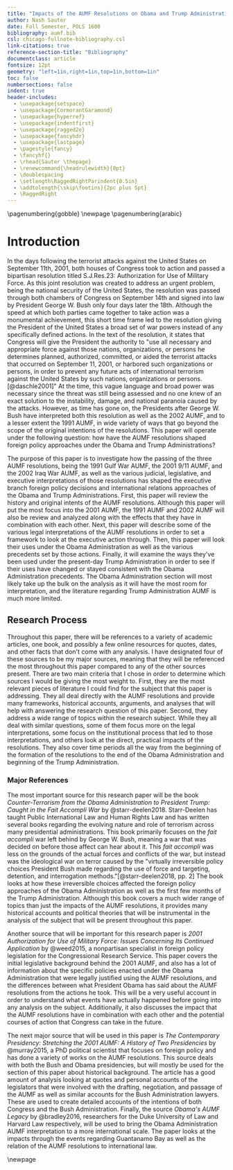 ```yaml
---
title: "Impacts of the AUMF Resolutions on Obama and Trump Administration Foreign Policy"
author: Nash Sauter
date: Fall Semester, POLS 1600
bibliography: aumf.bib
csl: chicago-fullnote-bibliography.csl
link-citations: true
reference-section-title: "Bibliography"
documentclass: article
fontsize: 12pt
geometry: "left=1in,right=1in,top=1in,bottom=1in"
toc: false
numbersections: false
indent: true
header-includes:
  - \usepackage{setspace}
  - \usepackage{CormorantGaramond}
  - \usepackage{hyperref}
  - \usepackage{indentfirst}
  - \usepackage{ragged2e}
  - \usepackage{fancyhdr}
  - \usepackage{lastpage}
  - \pagestyle{fancy}
  - \fancyhf{}
  - \rhead{Sauter \thepage}
  - \renewcommand{\headrulewidth}{0pt}
  - \doublespacing
  - \setlength\RaggedRightParindent{0.5in}
  - \addtolength{\skip\footins}{2pc plus 5pt}
  - \RaggedRight
---
```

\pagenumbering{gobble}
\newpage
\pagenumbering{arabic}

# Introduction
In the days following the terrorist attacks against the United States on September 11th, 2001, both houses of Congress took to action and passed a bipartisan resolution titled S.J.Res.23: Authorization for Use of Military Force.
As this joint resolution was created to address an urgent problem, being the national security of the United States, the resolution was passed through both chambers of Congress on September 14th and signed into law by President George W. Bush only four days later the 18th.
Although the speed at which both parties came together to take action was a monumental achievement, this short time frame led to the resolution giving the President of the United States a broad set of war powers instead of any specifically defined actions.
In the text of the resolution, it states that Congress will give the President the authority to "use all necessary and appropriate force against those nations, organizations, or persons he determines planned, authorized, committed, or aided the terrorist attacks that occurred on September 11, 2001, or harbored such organizations or persons, in order to prevent any future acts of international terrorism against the United States by such nations, organizations or persons. [@daschle2001]"
At the time, this vague language and broad power was necessary since the threat was still being assessed and no one knew of an exact solution to the instability, damage, and national paranoia caused by the attacks.
However, as time has gone on, the Presidents after George W. Bush have interpreted both this resolution as well as the 2002 AUMF, and to a lesser extent the 1991 AUMF, in wide variety of ways that go beyond the scope of the original intentions of the resolutions.
This paper will operate under the following question: how have the AUMF resolutions shaped foreign policy approaches under the Obama and Trump Administrations?

The purpose of this paper is to investigate how the passing of the three AUMF resolutions, being the 1991 Gulf War AUMF, the 2001 9/11 AUMF, and the 2002 Iraq War AUMF, as well as the various judicial, legislative, and executive interpretations of those resolutions has shaped the executive branch foreign policy decisions and international relations approaches of the Obama and Trump Administrations.
First, this paper will review the history and original intents of the AUMF resolutions.
Although this paper will put the most focus into the 2001 AUMF, the 1991 AUMF and 2002 AUMF will also be review and analyzed along with the effects that they have in combination with each other.
Next, this paper will describe some of the various legal interpretations of the AUMF resolutions in order to set a framework to look at the executive action through.
Then, this paper will look their uses under the Obama Administration as well as the various precedents set by those actions.
Finally, it will examine the ways they've been used under the present-day Trump Administration in order to see if their uses have changed or stayed consistent with the Obama Administration precedents.
The Obama Administration section will most likely take up the bulk on the analysis as it will have the most room for interpretation, and the literature regarding Trump Administration AUMF is much more limited.

## Research Process
Throughout this paper, there will be references to a variety of academic articles, one book, and possibly a few online resources for quotes, dates, and other facts that don't come with any analysis.
I have designated four of these sources to be my major sources, meaning that they will be referenced the most throughout this paper compared to any of the other sources present.
There are two main criteria that I chose in order to determine which sources I would be giving the most weight to.
First, they are the most relevant pieces of literature I could find for the subject that this paper is addressing.
They all deal directly with the AUMF resolutions and provide many frameworks, historical accounts, arguments, and analyses that will help with answering the research question of this paper.
Second, they address a wide range of topics within the research subject.
While they all deal with similar questions, some of them focus more on the legal interpretations, some focus on the institutional process that led to those interpretations, and others look at the direct, practical impacts of the resolutions.
They also cover time periods all the way from the beginning of the formation of the resolutions to the end of the Obama Administration and beginning of the Trump Administration.

### Major References
The most important source for this research paper will be the book *Counter-Terrorism from the Obama Administration to President Trump: Caught in the Fait Accompli War* by @starr-deelen2018.
Starr-Deelen has taught Public International Law and Human Rights Law and has written several books regarding the evolving nature and role of terrorism across many presidential administrations.
This book primarily focuses on the *fait accompli* war left behind by George W. Bush, meaning a war that was decided on before those affect can hear about it.
This *fait accompli* was less on the grounds of the actual forces and conflicts of the war, but instead was the ideological war on terror caused by the "virtually irreversible policy choices President Bush made regarding the use of force and targeting, detention, and interrogation methods."[@starr-deelen2018, pp. 2]
The book looks at how these irreversible choices affected the foreign policy approaches of the Obama Administration as well as the first few months of the Trump Administration.
Although this book covers a much wider range of topics than just the impacts of the AUMF resolutions, it provides many historical accounts and political theories that will be instrumental in the analysis of the subject that will be present throughout this paper.

Another source that will be important for this research paper is *2001 Authorization for Use of Military Force: Issues Concerning Its Continued Application* by @weed2015, a nonpartisan specialist in foreign policy legislation for the Congressional Research Service.
This paper covers the initial legislative background behind the 2001 AUMF, and also has a lot of information about the specific policies enacted under the Obama Administration that were legally justified using the AUMF resolutions, and the differences between what President Obama has said about the AUMF resolutions from the actions he took.
This will be a very useful account in order to understand what events have actually happened before going into any analysis on the subject.
Additionally, it also discusses the impact that the AUMF resolutions have in combination with each other and the potential courses of action that Congress can take in the future.

The next major source that will be used in this paper is *The Contemporary Presidency: Stretching the 2001 AUMF: A History of Two Presidencies* by @murray2015, a PhD political scientist that focuses on foreign policy and has done a variety of works on the AUMF resolutions.
This source deals with both the Bush and Obama presidencies, but will mostly be used for the section of this paper about historical background.
The article has a good amount of analysis looking at quotes and personal accounts of the legislators that were involved with the drafting, negotiation, and passage of the AUMF as well as similar accounts for the Bush Administration lawyers.
These are used to create detailed accounts of the intentions of both Congress and the Bush Administration.
Finally, the source *Obama's AUMF Legacy* by @bradley2016, researchers for the Duke University of Law and Harvard Law respectively, will be used to bring the Obama Administration AUMF interpretation to a more international scale.
The paper looks at the impacts through the events regarding Guantanamo Bay as well as the relation of the AUMF resolutions to international law.

\newpage
